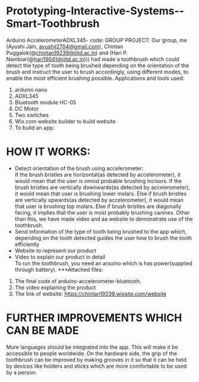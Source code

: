 # Prototyping-Interactive-Systems--Smart-Toothbrush
Arduino AccelerometerADXL345- code: 
GROUP PROJECT:
Our group, me (Ayushi Jain, ayushij2704@gmail.com), Chintan Puggalok(@chintan19239@iiitd.ac.in) and (Hari P. Nambiar(@hari19041@iiitd.ac.in))) had made a toothbrush which could detect the type of tooth being brushed depending on the orientation of the brush and instruct the user to brush accordingly, using different modes, to enable the most efficient brushing possible. 
Applications and tools used:

1. arduino nano
2. ADXL345
3. Bluetooth module HC-05
4. DC Motor
5. Two switches
6. Wix.com website builder to build website
7. To build an app:    
  
# HOW IT WORKS: 

- Detect orientation of the brush using accelerometer:  
  If the brush bristles are horizontal(as detected by accelerometer), it would mean that the user is nmost probable brushing incisors.     If the brush bristles are vertically downwards(as detected by accelerometer), it would mean that user is brushing lower molars. Else     if brush bristles are vertically upwards(as detected by accelerometer), it would mean that user is brushing top molars. Else if brush   bristles are diagonally facing, it implies that the user is most probably brushing canines. Other than this, we have made video and aa   website to demonstrate use of the toothbrush. 
- Send information of the type of tooth being brushed to the app which, depending on the tooth detected guides the user how to brush the tooth efficiently 
- Website to represent our product  
- Video to explain our product in detail  
To run the toothbrush, you need an arsuino which is has power(supplied through battery).
***Attached files:
1. The final code of arduino-accelerometer-bluetooth.
2. The video explaining the product
3. The link of website: https://chintan19239.wixsite.com/website

# FURTHER IMPROVEMENTS WHICH CAN BE MADE
More languages should be integrated into the app. This will make it be accessible to people worldwide. On the hardware side, the grip of the toothbrush can be improved  by making grooves in it so that it can be held by devices like holders and sticks which are more comfortable to be used by a person.
